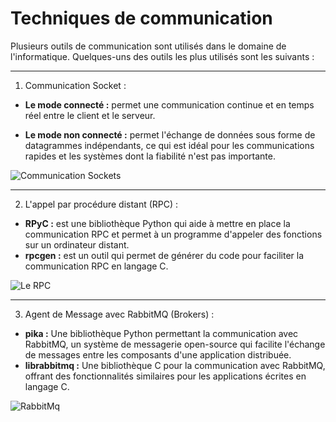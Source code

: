 # Techniques de communication

Plusieurs outils de communication sont utilisés dans le domaine de l'informatique. Quelques-uns des outils les plus utilisés sont les suivants :

****

1.  Communication Socket :

- **Le mode connecté :** permet une communication continue et en temps réel entre le client et le serveur.

- **Le mode non connecté :** permet l'échange de données sous forme de datagrammes indépendants, ce qui est idéal pour les communications rapides et les systèmes dont la fiabilité n'est pas importante.
 
![Communication Sockets](https://github.com/IbLahlou/DistributedSystemBasics/assets/105231126/b6f89687-c339-4a3a-811a-0cade113e502)


****
 
2. L'appel par procédure distant (RPC) :

- **RPyC :** est une bibliothèque Python qui aide à mettre en place la communication RPC et permet à un programme d'appeler des fonctions sur un ordinateur distant.
- **rpcgen :** est un outil qui permet de générer du code pour faciliter la communication RPC en langage C.

![Le RPC](https://github.com/IbLahlou/DistributedSystemBasics/assets/105231126/0ff97124-2554-4271-9878-e38484ed9d48)


****

3. Agent de Message avec RabbitMQ (Brokers) :

- **pika :** Une bibliothèque Python permettant la communication avec RabbitMQ, un système de messagerie open-source qui facilite l'échange de messages entre les composants d'une application distribuée.
- **librabbitmq :** Une bibliothèque C pour la communication avec RabbitMQ, offrant des fonctionnalités similaires pour les applications écrites en langage C.

![RabbitMq](https://github.com/IbLahlou/DistributedSystemBasics/assets/105231126/8058bd2e-2fe2-4f68-abf3-abf2a9b06c66)

